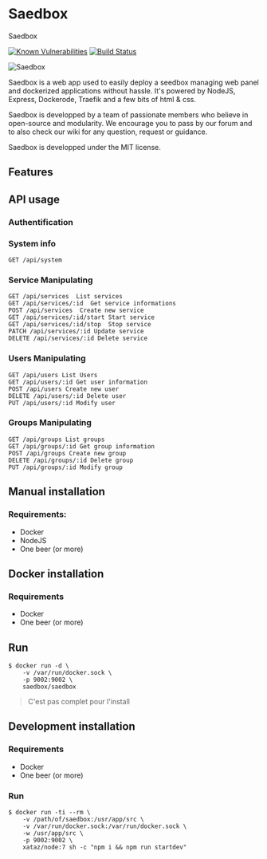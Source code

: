 # Saedbox
Saedbox

[![Known Vulnerabilities](https://snyk.io/test/github/saedbox/saedbox/b6a9af15ff053f4b5ee7f1099abd52251b112082/badge.svg)](https://snyk.io/test/github/saedbox/saedbox/b6a9af15ff053f4b5ee7f1099abd52251b112082)  [![Build Status](https://travis-ci.org/saedbox/Saedbox.svg?branch=master)](https://travis-ci.org/saedbox/Saedbox)

![Saedbox](https://trello-attachments.s3.amazonaws.com/582c248a24efb954aa1a1d82/500x500/d0fa689b6f6fcb4a39e73e51049f441a/dgxye1O.png)

Saedbox is a web app used to easily deploy a seedbox managing web panel and dockerized applications without hassle. It's powered by NodeJS, Express, Dockerode, Traefik and a few bits of html & css.

Saedbox is developped by a team of passionate members who believe in open-source and modularity. We encourage you to pass by our forum and to also check our wiki for any question, request or guidance. 

Saedbox is developped under the MIT license.

## Features


## API usage

### Authentification

### System info
```
GET /api/system 
```

### Service Manipulating
```
GET /api/services  List services
GET /api/services/:id  Get service informations
POST /api/services  Create new service
GET /api/services/:id/start Start service
GET /api/services/:id/stop  Stop service
PATCH /api/services/:id Update service
DELETE /api/services/:id Delete service
```
### Users Manipulating
```
GET /api/users List Users
GET /api/users/:id Get user information
POST /api/users Create new user
DELETE /api/users/:id Delete user
PUT /api/users/:id Modify user
```
### Groups Manipulating
```
GET /api/groups List groups
GET /api/groups/:id Get group information
POST /api/groups Create new group
DELETE /api/groups/:id Delete group
PUT /api/groups/:id Modify group
```
## Manual installation

### Requirements:
- Docker
- NodeJS
- One beer (or more)


## Docker installation

### Requirements
- Docker
- One beer (or more)

## Run
```shell
$ docker run -d \
    -v /var/run/docker.sock \
    -p 9002:9002 \
    saedbox/saedbox
```
> C'est pas complet pour l'install

## Development installation
### Requirements
- Docker
- One beer (or more)

### Run
```shell
$ docker run -ti --rm \
    -v /path/of/saedbox:/usr/app/src \
    -v /var/run/docker.sock:/var/run/docker.sock \
    -w /usr/app/src \
    -p 9002:9002 \
    xataz/node:7 sh -c "npm i && npm run startdev"
```

